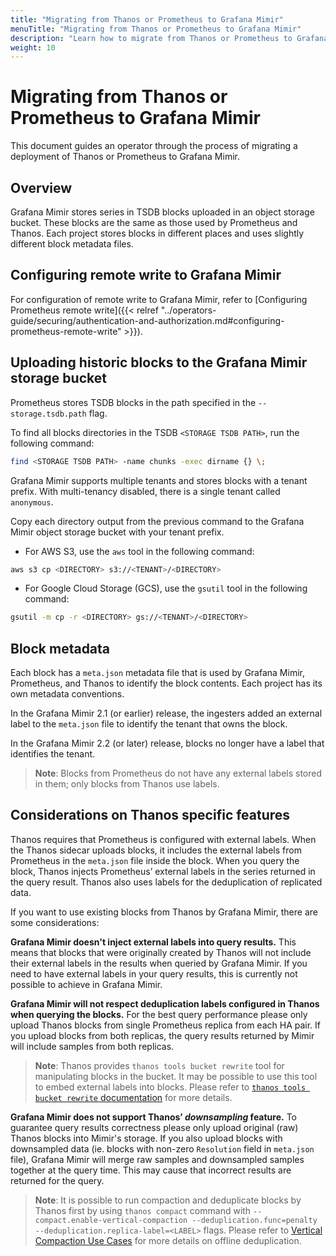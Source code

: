 ```yaml
---
title: "Migrating from Thanos or Prometheus to Grafana Mimir"
menuTitle: "Migrating from Thanos or Prometheus to Grafana Mimir"
description: "Learn how to migrate from Thanos or Prometheus to Grafana Mimir."
weight: 10
---
```


# Migrating from Thanos or Prometheus to Grafana Mimir

This document guides an operator through the process of migrating a deployment of Thanos or Prometheus to Grafana Mimir.

## Overview

Grafana Mimir stores series in TSDB blocks uploaded in an object storage bucket.
These blocks are the same as those used by Prometheus and Thanos.
Each project stores blocks in different places and uses slightly different block metadata files.

## Configuring remote write to Grafana Mimir

For configuration of remote write to Grafana Mimir, refer to [Configuring Prometheus remote write]({{< relref "../operators-guide/securing/authentication-and-authorization.md#configuring-prometheus-remote-write" >}}).

## Uploading historic blocks to the Grafana Mimir storage bucket

Prometheus stores TSDB blocks in the path specified in the `--storage.tsdb.path` flag.

To find all blocks directories in the TSDB `<STORAGE TSDB PATH>`, run the following command:

```bash
find <STORAGE TSDB PATH> -name chunks -exec dirname {} \;
```

Grafana Mimir supports multiple tenants and stores blocks with a tenant prefix.
With multi-tenancy disabled, there is a single tenant called `anonymous`.

Copy each directory output from the previous command to the Grafana Mimir object storage bucket with
your tenant prefix.

- For AWS S3, use the `aws` tool in the following command:

```bash
aws s3 cp <DIRECTORY> s3://<TENANT>/<DIRECTORY>
```

- For Google Cloud Storage (GCS), use the `gsutil` tool in the following command:

```bash
gsutil -m cp -r <DIRECTORY> gs://<TENANT>/<DIRECTORY>
```

## Block metadata

Each block has a `meta.json` metadata file that is used by Grafana Mimir, Prometheus, and Thanos to identify the block contents.
Each project has its own metadata conventions.

In the Grafana Mimir 2.1 (or earlier) release, the ingesters added an external label to the `meta.json` file to identify the tenant that owns the block.

In the Grafana Mimir 2.2 (or later) release, blocks no longer have a label that identifies the tenant.

> **Note**: Blocks from Prometheus do not have any external labels stored in them; only blocks from Thanos use labels.

## Considerations on Thanos specific features

Thanos requires that Prometheus is configured with external labels.
When the Thanos sidecar uploads blocks, it includes the external labels from Prometheus in the `meta.json` file inside the block.
When you query the block, Thanos injects Prometheus’ external labels in the series returned in the query result.
Thanos also uses labels for the deduplication of replicated data.

If you want to use existing blocks from Thanos by Grafana Mimir, there are some considerations:

**Grafana Mimir doesn't inject external labels into query results.**
This means that blocks that were originally created by Thanos will not include their external labels in the results when queried by Grafana Mimir.
If you need to have external labels in your query results, this is currently not possible to achieve in Grafana Mimir.

**Grafana Mimir will not respect deduplication labels configured in Thanos when querying the blocks.**
For the best query performance please only upload Thanos blocks from single Prometheus replica from each HA pair.
If you upload blocks from both replicas, the query results returned by Mimir will include samples from both replicas.

> **Note**: Thanos provides `thanos tools bucket rewrite` tool for manipulating blocks in the bucket.
> It may be possible to use this tool to embed external labels into blocks.
> Please refer to [`thanos tools bucket rewrite` documentation](https://thanos.io/tip/components/tools.md/#bucket-rewrite) for more details.

**Grafana Mimir does not support Thanos’ _downsampling_ feature.**
To guarantee query results correctness please only upload original (raw) Thanos blocks into Mimir's storage.
If you also upload blocks with downsampled data (ie. blocks with non-zero `Resolution` field in `meta.json` file), Grafana Mimir will merge raw samples and downsampled samples together at the query time.
This may cause that incorrect results are returned for the query.

> **Note**: It is possible to run compaction and deduplicate blocks by Thanos first by using `thanos compact` command
> with `--compact.enable-vertical-compaction --deduplication.func=penalty --deduplication.replica-label=<LABEL>` flags.
> Please refer to [Vertical Compaction Use Cases](https://thanos.io/tip/components/compact.md/#vertical-compaction-use-cases) for more details on offline deduplication.
